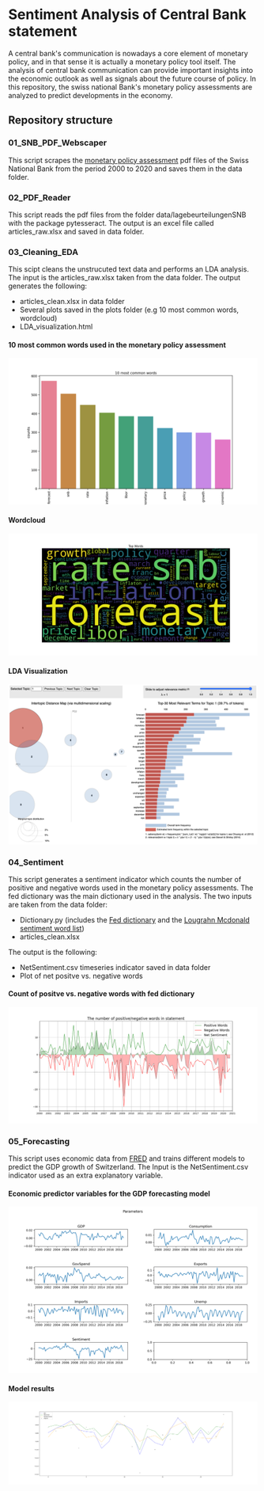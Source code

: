 # Sentiment Analysis of Central Bank statement

A central bank's communication is nowadays a core element of monetary policy, and in that sense it is actually a monetary policy tool itself. The analysis of central bank communication can provide important insights into the economic outlook as well as signals about the future course of policy.
In this repository, the swiss national Bank's monetary policy assessments are analyzed to predict developments in the economy.

## Repository structure

### 01_SNB_PDF_Webscaper
This script scrapes the [monetary policy assessment](https://www.snb.ch/en/iabout/monpol/id/monpol_current) pdf files of the Swiss National Bank from the period 2000 to 2020 and saves them in the data folder.

### 02_PDF_Reader
This script reads the pdf files from the folder data/lagebeurteilungenSNB with the package pytesseract. The output is an excel file called articles_raw.xlsx and saved in data folder.

### 03_Cleaning_EDA
This scipt cleans the unstrucuted text data and performs an LDA analysis.<br/>
The input is the articles_raw.xlsx taken from the data folder.
The output generates the following:
- articles_clean.xlsx in data folder
- Several plots saved in the plots folder (e.g 10 most common words, wordcloud)
- LDA_visualization.html

#### 10 most common words used in the monetary policy assessment
![plot1](plots/most_common_words.png)

#### Wordcloud
![plot2](plots/wordcloud.png)

#### LDA Visualization
![plot3](plots/LDA_Visualization.png)


### 04_Sentiment
This script generates a sentiment indicator which counts the number of positive and negative words used in the monetary policy assessments. The fed dictionary was the main dictionary used in the analysis.
The two inputs are taken from the data folder:
- Dictionary.py (includes the [Fed dictionary](https://www.federalreserve.gov/econres/notes/ifdp-notes/constructing-a-dictionary-for-financial-stability-20170623.htm) and the [Lougrahn Mcdonald sentiment word list](https://sraf.nd.edu/textual-analysis/resources/))
- articles_clean.xlsx <br/>

The output is the following: 
- NetSentiment.csv timeseries indicator saved in data folder
- Plot of net positve vs. negative words


#### Count of positve vs. negative words with fed dictionary
![plot4](plots/count_words.png)

### 05_Forecasting
This script uses economic data from [FRED](https://fred.stlouisfed.org/) and trains different models to predict the GDP growth of Switzerland. The Input is the NetSentiment.csv indicator used as an extra explanatory variable.

#### Economic predictor variables for the GDP forecasting model
![plot5](plots/economic_varibales.png)

#### Model results
![plot6](plots/model_results.png)
